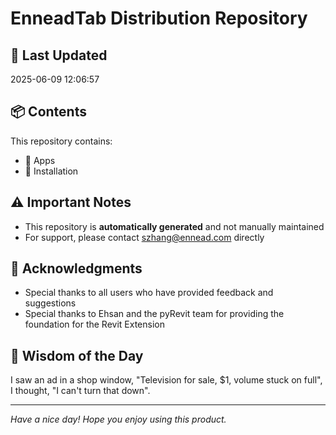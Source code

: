 # EnneadTab Distribution Repository

## 📅 Last Updated
2025-06-09 12:06:57



## 📦 Contents
This repository contains:
- 📂 Apps
- 📂 Installation

## ⚠️ Important Notes
- This repository is **automatically generated** and not manually maintained
- For support, please contact szhang@ennead.com directly

## 🙏 Acknowledgments
- Special thanks to all users who have provided feedback and suggestions
- Special thanks to Ehsan and the pyRevit team for providing the foundation for the Revit Extension

## 💭 Wisdom of the Day
I saw an ad in a shop window, "Television for sale, $1, volume stuck on full", I thought, "I can't turn that down".

---
*Have a nice day! Hope you enjoy using this product.*
